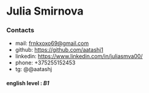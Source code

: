 # **Julia Smirnova**
### Contacts 
* mail: frnkxoxo69@gmail.com
* github: https://github.com/aatashj1
* linkedin: https://www.linkedin.com/in/juliasmva00/
* phone: +375255152453
* tg: @@aatashj
#### english level : *B1*